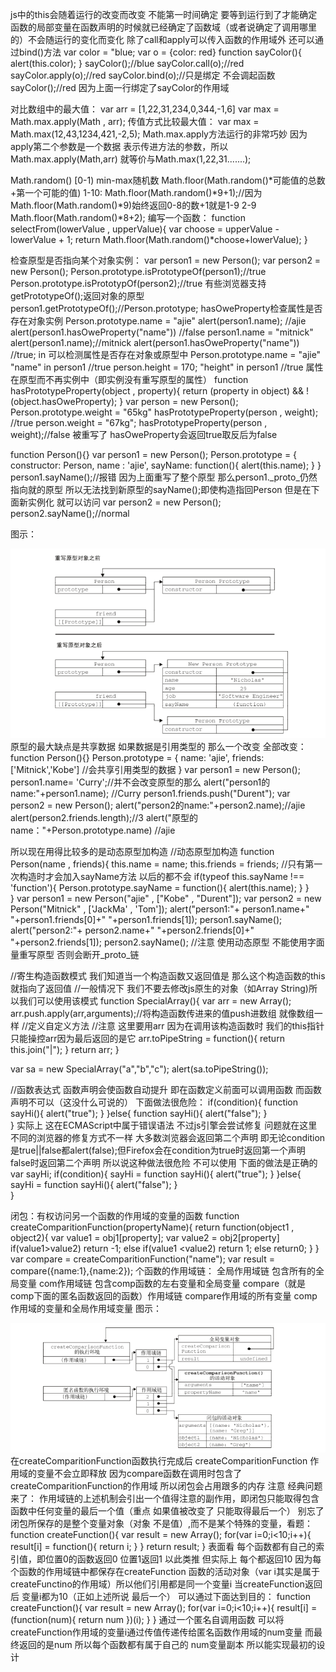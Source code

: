 js中的this会随着运行的改变而改变 不能第一时间确定 要等到运行到了才能确定
函数的局部变量在函数声明的时候就已经确定了函数域（或者说确定了调用哪里的）不会随运行的变化而变化
除了call和apply可以传入函数的作用域外 还可以通过bind()方法
var color = "blue;
var o = {color: red}
function sayColor(){
	alert(this.color);
}
sayColor();//blue
sayColor.call(o);//red
sayColor.apply(o);//red
sayColor.bind(o);//只是绑定 不会调起函数
sayColor();//red 因为上面一行绑定了sayColor的作用域

对比数组中的最大值：
var arr = [1,22,31,234,0,344,-1,6]
var max = Math.max.apply(Math , arr);
传值方式比较最大值：
var max = Math.max(12,43,1234,421,-2,5);
Math.max.apply方法运行的非常巧妙 因为apply第二个参数是一个数据 表示传进方法的参数，所以Math.max.apply(Math,arr)
就等价与Math.max(1,22,31.......);

Math.random() [0-1)
min-max随机数
Math.floor(Math.random()*可能值的总数+第一个可能的值)
1-10:
Math.floor(Math.random()*9+1);//因为Math.floor(Math.random()*9)始终返回0-8的数+1就是1-9
2-9
Math.floor(Math.random()*8+2);
编写一个函数：
function selectFrom(lowerValue , upperValue){
	var choose = upperValue - lowerValue + 1;
	return Math.floor(Math.random()*choose+lowerValue);
}

检查原型是否指向某个对象实例：
var person1 = new Person();
var person2 = new Person();
Person.prototype.isPrototypeOf(person1);//true
Person.prototype.isPrototypOf(person2);//true
有些浏览器支持getPrototypeOf();返回对象的原型
person1.getPrototypeOf();//Person.prototype;
hasOweProperty检查属性是否存在对象实例
Person.prototype.name = "ajie"
alert(person1.name); //ajie
alert(person1.hasOweProperty("name")) //false
person1.name = "mitnick"
alert(person1.name);//mitnick
alert(person1.hasOweProperty("name")) //true;
in 可以检测属性是否存在对象或原型中
Person.prototype.name = "ajie"
"name" in person1 //true
person.height = 170;
"height" in person1 //true
属性在原型而不再实例中（即实例没有重写原型的属性）
function hasPrototypeProperty(object , property){
	return (property in object) && !(object.hasOweProperty);
}
var person = new Person();
Person.prototype.weight = "65kg"
hasPrototypeProperty(person , weight); //true
person.weight = "67kg";
hasPrototypeProperty(person , weight);//false 被重写了 hasOweProperty会返回true取反后为false

function Person(){}
var person1 = new Person();
Person.prototype = {
	constructor: Person,
	name : 'ajie',
	sayName: function(){
		alert(this.name);
	}
}
person1.sayName();//报错 因为上面重写了整个原型 那么person1._proto_仍然指向就的原型 所以无法找到新原型的sayName();即使构造指回Person
但是在下面新实例化 就可以访问
var person2 = new Person();
person2.sayName();//normal

图示：

![image](https://github.com/Mitnick5194/js/blob/master/gaocheng3/images/overPrototype.png)
原型的最大缺点是共享数据 如果数据是引用类型的 那么一个改变 全部改变：
function Person(){}
Person.prototype = {
	name: 'ajie',
	friends:['Mitnick','Kobe']	//会共享引用类型的数据
}
var person1 = new Person();
person1.name= 'Curry';//并不会改变原型的那么
alert("person1的name:"+person1.name); //Curry
person1.friends.push("Durent");
var person2 = new Person();
alert("person2的name:"+person2.name);//ajie
alert(person2.friends.length);//3
alert("原型的name："+Person.prototype.name) //ajie

所以现在用得比较多的是动态原型加构造
//动态原型加构造 
function Person(name , friends){
	this.name = name;
	this.friends = friends;
	//只有第一次构造时才会加入sayName方法 以后的都不会
	if(typeof this.sayName !== 'function'){
		Person.prototype.sayName = function(){
			alert(this.name);
		}
	}	
}
var person1 = new Person("ajie" , ["Kobe" , "Durent"]);
var person2 = new Person("Mitnick" , ['JackMa' , 'Tom']);
alert("person1:"+ person1.name+" "+person1.friends[0]+" "+person1.friends[1]);
person1.sayName();
alert("person2:"+ person2.name+" "+person2.friends[0]+" "+person2.friends[1]);
person2.sayName();
//注意 使用动态原型 不能使用字面量重写原型 否则会断开_proto_链

//寄生构造函数模式 我们知道当一个构造函数又返回值是 那么这个构造函数的this就指向了返回值
//一般情况下 我们不要去修改js原生的对象（如Array String)所以我们可以使用该模式
function SpecialArray(){
	var arr = new Array();
	arr.push.apply(arr,arguments);//将构造函数传进来的值push进数组 就像数组一样
	//定义自定义方法
	//注意 这里要用arr 因为在调用该构造函数时 我们的this指针只能操控arr因为最后返回的是它
	arr.toPipeString = function(){
		return this.join("|");
	}
	return arr;
}

var sa = new SpecialArray("a","b","c");
alert(sa.toPipeString());

//函数表达式
函数声明会使函数自动提升 即在函数定义前面可以调用函数 而函数声明不可以（这没什么可说的）
下面做法很危险：
if(condition){
	function sayHi(){
		alert("true");
	}
}else{
	function sayHi(){
		alert("false");
	}	
}
实际上 这在ECMAScript中属于错误语法 不过js引擎会尝试修复 问题就在这里 不同的浏览器的修复方式不一样 大多数浏览器会返回第二个声明
即无论condition是true||false都alert(false);但Firefox会在condition为true时返回第一个声明 false时返回第二个声明 所以说这种做法很危险 不可以使用
下面的做法是正确的
var sayHi;
if(condition){
	sayHi = function sayHi(){
		alert("true");
	}
}else{
	sayHi = function sayHi(){
		alert("false");
	}	
}

闭包：有权访问另一个函数的作用域的变量的函数
function createComparitionFunction(propertyName){
	return function(object1 , object2){
		var value1 = obj1[property];
		var value2 = obj2[property]
		if(value1>value2) return -1;
		else if(value1 <value2) return 1;
		else return0;
	}
}
var compare = createComparitionFunction("name");
var result = compare({name:1},{name:2});
个函数的作用域链：
全局作用域链 包含所有的全局变量
com作用域链 包含comp函数的左右变量和全局变量
compare（就是comp下面的匿名函数返回的函数）作用域链 compare作用域的所有变量 comp作用域的变量和全局作用域变量
图示：

![image](https://github.com/Mitnick5194/js/blob/master/gaocheng3/images/zuoyongyuchain.png)
在createComparitionFunction函数执行完成后 createComparitionFunction 作用域的变量不会立即释放 因为compare函数在调用时包含了
createComparitionFunction的作用域 所以闭包会占用跟多的内存
注意 经典问题来了：
作用域链的上述机制会引出一个值得注意的副作用，即闭包只能取得包含函数中任何变量的最后一个值（重点 如果值被改变了 只能取得最后一个）
别忘了闭包所保存的是整个变量对象（对象 不是值）,而不是某个特殊的变量，看题：
function createFunction(){
	var result = new Array();
	for(var i=0;i<10;i++){
		result[i] = function(){
			return i;
		}
	}
	return result;
}
表面看 每个函数都有自己的索引值，即位置0的函数返回0 位置1返回1 以此类推 但实际上 每个都返回10 因为每个函数的作用域链中都保存在createFunction
函数的活动对象（var i其实是属于createFunctino的作用域）所以他们引用都是同一个变量i 当createFunction返回后 变量i都为10（正如上述所说 最后一个）
可以通过下面达到目的：
function createFunction(){
	var result = new Array();
	for(var i=0;i<10;i++){
		result[i] = (function(num){
			return num
		})(i);
	}
}
通过一个匿名自调用函数 可以将createFunction作用域的变量i通过传值传递传给匿名函数作用域的num变量 而最终返回的是num 所以每个函数都有属于自己的
num变量副本 所以能实现最初的设计
